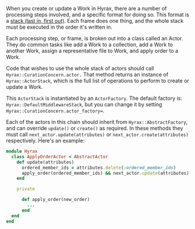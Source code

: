 When you create or update a Work in Hyrax, there are a number of processing steps involved, and a specific format for doing so. This format is a [stack (last in, first out)](https://en.wikipedia.org/wiki/Stack_(abstract_data_type)). Each frame does one thing, and the whole stack must be executed in the order it's written in.

Each processing step, or frame, is broken out into a class called an Actor. They do common tasks like add a Work to a collection, add a Work to another Work, assign a representative file to Work, and apply order to a Work.

Code that wishes to use the whole stack of actors should call `Hyrax::CurationConcern.actor.` That method returns an instance of `Hyrax::ActorStack`, which is the full list of operations to perform to create or update a Work.

This `ActorStack` is instantiated by an `ActorFactory`.  The default factory is: `Hyrax::DefaultMiddlewareStack`, but you can change it by setting `Hyrax::CurationConcern.actor_factory=`.

Each of the actors in this chain should inherit from `Hyrax::AbstractFactory`, and can override `update()` or `create()` as required. In these methods they must call `next_actor.update(attributes)` or `next_actor.create(attributes)` respectively. Here's an example:

```ruby
module Hyrax
  class ApplyOrderActor < AbstractActor
    def update(attributes)
      ordered_member_ids = attributes.delete(:ordered_member_ids)
      apply_order(ordered_member_ids) && next_actor.update(attributes)
    end

    private

      def apply_order(new_order)
        ...
      end
  end
end
```
